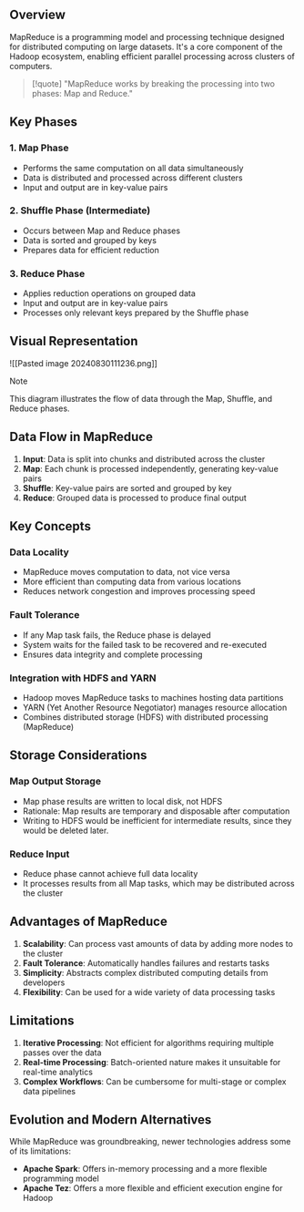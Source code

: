 ## Overview

MapReduce is a programming model and processing technique designed for distributed computing on large datasets. It's a core component of the Hadoop ecosystem, enabling efficient parallel processing across clusters of computers.

> [!quote] 
> "MapReduce works by breaking the processing into two phases: Map and Reduce."

## Key Phases

### 1. Map Phase

- Performs the same computation on all data simultaneously
- Data is distributed and processed across different clusters
- Input and output are in key-value pairs

### 2. Shuffle Phase (Intermediate)

- Occurs between Map and Reduce phases
- Data is sorted and grouped by keys
- Prepares data for efficient reduction

### 3. Reduce Phase

- Applies reduction operations on grouped data
- Input and output are in key-value pairs
- Processes only relevant keys prepared by the Shuffle phase

## Visual Representation

![[Pasted image 20240830111236.png]]

> [!note]
> This diagram illustrates the flow of data through the Map, Shuffle, and Reduce phases.

## Data Flow in MapReduce

1. **Input**: Data is split into chunks and distributed across the cluster
2. **Map**: Each chunk is processed independently, generating key-value pairs
3. **Shuffle**: Key-value pairs are sorted and grouped by key
4. **Reduce**: Grouped data is processed to produce final output

## Key Concepts

### Data Locality

- MapReduce moves computation to data, not vice versa
- More efficient than computing data from various locations
- Reduces network congestion and improves processing speed

### Fault Tolerance

- If any Map task fails, the Reduce phase is delayed
- System waits for the failed task to be recovered and re-executed
- Ensures data integrity and complete processing

### Integration with HDFS and YARN

- Hadoop moves MapReduce tasks to machines hosting data partitions
- YARN (Yet Another Resource Negotiator) manages resource allocation
- Combines distributed storage (HDFS) with distributed processing (MapReduce)

## Storage Considerations

### Map Output Storage

- Map phase results are written to local disk, not HDFS
- Rationale: Map results are temporary and disposable after computation
- Writing to HDFS would be inefficient for intermediate results, since they would be deleted later.

### Reduce Input

- Reduce phase cannot achieve full data locality
- It processes results from all Map tasks, which may be distributed across the cluster

## Advantages of MapReduce

1. **Scalability**: Can process vast amounts of data by adding more nodes to the cluster
2. **Fault Tolerance**: Automatically handles failures and restarts tasks
3. **Simplicity**: Abstracts complex distributed computing details from developers
4. **Flexibility**: Can be used for a wide variety of data processing tasks

## Limitations

1. **Iterative Processing**: Not efficient for algorithms requiring multiple passes over the data
2. **Real-time Processing**: Batch-oriented nature makes it unsuitable for real-time analytics
3. **Complex Workflows**: Can be cumbersome for multi-stage or complex data pipelines

## Evolution and Modern Alternatives

While MapReduce was groundbreaking, newer technologies address some of its limitations:

- **Apache Spark**: Offers in-memory processing and a more flexible programming model
- **Apache Tez**: Offers a more flexible and efficient execution engine for Hadoop
